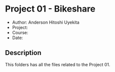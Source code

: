 # Project 01 - Bikeshare

* Author: Anderson Hitoshi Uyekita
* Project:
* Course:
* Date:

## Description

This folders has all the files related to the Project 01.

## 
